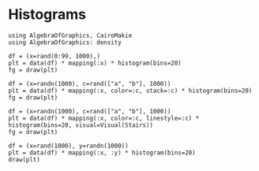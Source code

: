 # Histograms

````@example histograms
using AlgebraOfGraphics, CairoMakie
using AlgebraOfGraphics: density

df = (x=rand(0:99, 1000),)
plt = data(df) * mapping(:x) * histogram(bins=20)
fg = draw(plt)
````

````@example histograms
df = (x=randn(1000), c=rand(["a", "b"], 1000))
plt = data(df) * mapping(:x, color=:c, stack=:c) * histogram(bins=20)
fg = draw(plt)
````

````@example histograms
df = (x=randn(1000), c=rand(["a", "b"], 1000))
plt = data(df) * mapping(:x, color=:c, linestyle=:c) * histogram(bins=20, visual=Visual(Stairs))
fg = draw(plt)
````

````@example histograms
df = (x=rand(1000), y=randn(1000))
plt = data(df) * mapping(:x, :y) * histogram(bins=20)
draw(plt)
````



